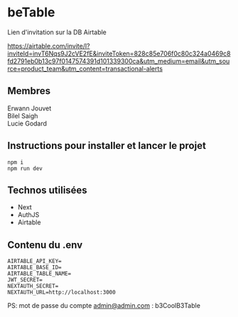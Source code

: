 # beTable

Lien d'invitation sur la DB Airtable   

https://airtable.com/invite/l?inviteId=invT6Nqs9J2cVE2fE&inviteToken=828c85e706f0c80c324a0469c8fd2791eb0b13c97f0147574391d101339300ca&utm_medium=email&utm_source=product_team&utm_content=transactional-alerts

## Membres

Erwann Jouvet  
Bilel Saigh  
Lucie Godard  

## Instructions pour installer et lancer le projet

```
npm i
npm run dev
```

## Technos utilisées

- Next
- AuthJS
- Airtable

## Contenu du .env


```
AIRTABLE_API_KEY=
AIRTABLE_BASE_ID=
AIRTABLE_TABLE_NAME=
JWT_SECRET=
NEXTAUTH_SECRET=
NEXTAUTH_URL=http://localhost:3000
```

PS: mot de passe du compte admin@admin.com : b3CoolB3Table
